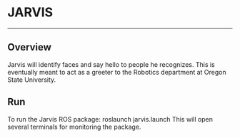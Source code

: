# JARVIS
---
## Overview
Jarvis will identify faces and say hello to people he recognizes.
This is eventually meant to act as a greeter to the
Robotics department at Oregon State University.

## Run
To run the Jarvis ROS package:
    roslaunch jarvis.launch
This will open several terminals for monitoring the package.
